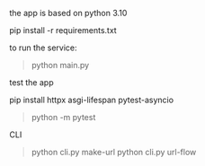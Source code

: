 the app is based on python 3.10

pip install -r requirements.txt

to run the service:
> python main.py

test the app

pip install httpx asgi-lifespan pytest-asyncio
> python -m pytest

CLI
> python cli.py make-url
> python cli.py url-flow
